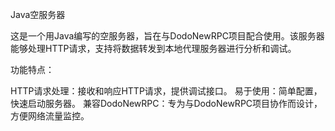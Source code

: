 Java空服务器

这是一个用Java编写的空服务器，旨在与DodoNewRPC项目配合使用。该服务器能够处理HTTP请求，支持将数据转发到本地代理服务器进行分析和调试。

功能特点：

HTTP请求处理：接收和响应HTTP请求，提供调试接口。
易于使用：简单配置，快速启动服务器。
兼容DodoNewRPC：专为与DodoNewRPC项目协作而设计，方便网络流量监控。
